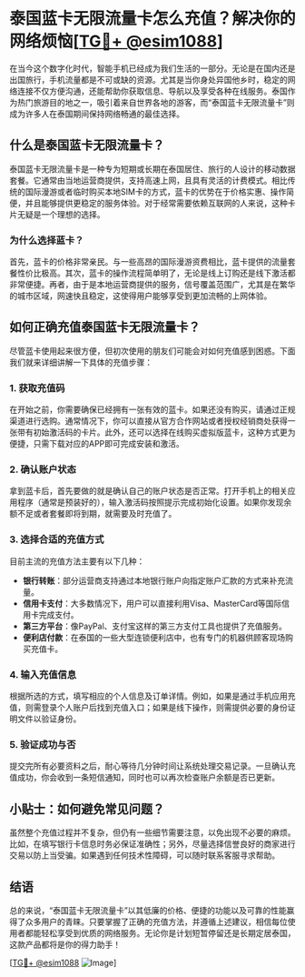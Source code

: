 # 泰国蓝卡无限流量卡怎么充值？解决你的网络烦恼[[TG💪+ @esim1088](https://t.me/s/esim1088)]

在当今这个数字化时代，智能手机已经成为我们生活的一部分。无论是在国内还是出国旅行，手机流量都是不可或缺的资源。尤其是当你身处异国他乡时，稳定的网络连接不仅方便沟通，还能帮助你获取信息、导航以及享受各种在线服务。泰国作为热门旅游目的地之一，吸引着来自世界各地的游客，而“泰国蓝卡无限流量卡”则成为许多人在泰国期间保持网络畅通的最佳选择。

## 什么是泰国蓝卡无限流量卡？

泰国蓝卡无限流量卡是一种专为短期或长期在泰国居住、旅行的人设计的移动数据套餐。它通常由当地运营商提供，支持高速上网，且具有灵活的计费模式。相比传统的国际漫游或者临时购买本地SIM卡的方式，蓝卡的优势在于价格实惠、操作简便，并且能够提供更稳定的服务体验。对于经常需要依赖互联网的人来说，这种卡片无疑是一个理想的选择。

### 为什么选择蓝卡？

首先，蓝卡的价格非常亲民。与一些高昂的国际漫游资费相比，蓝卡提供的流量套餐性价比极高。其次，蓝卡的操作流程简单明了，无论是线上订购还是线下激活都非常便捷。再者，由于是本地运营商提供的服务，信号覆盖范围广，尤其是在繁华的城市区域，网速快且稳定，这使得用户能够享受到更加流畅的上网体验。

## 如何正确充值泰国蓝卡无限流量卡？

尽管蓝卡使用起来很方便，但初次使用的朋友们可能会对如何充值感到困惑。下面我们就来详细讲解一下具体的充值步骤：

### 1. 获取充值码

在开始之前，你需要确保已经拥有一张有效的蓝卡。如果还没有购买，请通过正规渠道进行选购。通常情况下，你可以直接从官方合作网站或者授权经销商处获得一张带有初始激活码的卡片。此外，还可以选择在线购买虚拟版蓝卡，这种方式更为便捷，只需下载对应的APP即可完成安装和激活。

### 2. 确认账户状态

拿到蓝卡后，首先要做的就是确认自己的账户状态是否正常。打开手机上的相关应用程序（通常是预装好的），输入激活码按照提示完成初始化设置。如果你发现余额不足或者套餐即将到期，就需要及时充值了。

### 3. 选择合适的充值方式

目前主流的充值方法主要有以下几种：
- **银行转账**：部分运营商支持通过本地银行账户向指定账户汇款的方式来补充流量。
- **信用卡支付**：大多数情况下，用户可以直接利用Visa、MasterCard等国际信用卡完成支付。
- **第三方平台**：像PayPal、支付宝这样的第三方支付工具也提供了充值服务。
- **便利店付款**：在泰国的一些大型连锁便利店中，也有专门的机器供顾客现场购买充值卡。

### 4. 输入充值信息

根据所选的方式，填写相应的个人信息及订单详情。例如，如果是通过手机应用充值，则需登录个人账户后找到充值入口；如果是线下操作，则需提供必要的身份证明文件以验证身份。

### 5. 验证成功与否

提交完所有必要资料之后，耐心等待几分钟时间让系统处理交易记录。一旦确认充值成功，你会收到一条短信通知，同时也可以再次检查账户余额是否已更新。

## 小贴士：如何避免常见问题？

虽然整个充值过程并不复杂，但仍有一些细节需要注意，以免出现不必要的麻烦。比如，在填写银行卡信息时务必保证准确性；另外，尽量选择信誉良好的商家进行交易以防上当受骗。如果遇到任何技术性障碍，可以随时联系客服寻求帮助。

## 结语

总的来说，“泰国蓝卡无限流量卡”以其低廉的价格、便捷的功能以及可靠的性能赢得了众多用户的青睐。只要掌握了正确的充值方法，并遵循上述建议，相信每位使用者都能轻松享受到优质的网络服务。无论你是计划短暂停留还是长期定居泰国，这款产品都将是你的得力助手！

[[TG💪+ @esim1088](https://t.me/s/esim1088) ![Image](https://i.postimg.cc/4NQfJmqS/Snipaste-2025-05-13-00-14-12.png)]